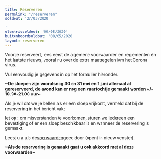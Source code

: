 ```yaml
---
title: Reserveren
permalink: "/reserveren"
soldout: '27/03/2020

'
electricsoldout: '09/05/2020'
buitenboordsoldout: '08/05/2020'
layout: reserveren
---
```


Voor je reserveert, lees eerst de algemene voorwaarden en reglementen én het laatste nieuws, vooral nu over de extra maatregelen ivm het Corona virus. 

Vul eenvoudig je gegevens in op het formulier hieronder. 

**\~De sloepen zijn vooralsnog 30 en 31 mei en 1 juni  allemaal al gereserveerd, de avond kan er nog een vaartochtje gemaakt worden +/- 18.30-21.00 uur\~**

Als je wil dat we je bellen als er een sloep vrijkomt, vermeld dat bij de reservering in het bericht vak; 

let op : om misverstanden te voorkomen, sturen we iedereen een bevestiging of er een sloep beschikbaar is en wanneer de reservering is gemaakt.

Leest u a.u.b de[voorwaarden](http://descheepsjongens.nl/voorwaarden)goed door (opent in nieuw venster).

**~Als de reservering is gemaakt gaat u ook akkoord met al deze voorwaarden~**